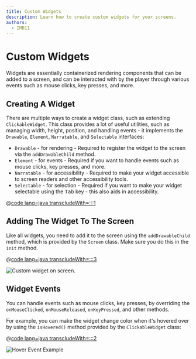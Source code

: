 ```yaml
---
title: Custom Widgets
description: Learn how to create custom widgets for your screens.
authors:
  - IMB11
---
```


# Custom Widgets

Widgets are essentially containerized rendering components that can be added to a screen, and can be interacted with by the player through various events such as mouse clicks, key presses, and more.

## Creating A Widget

There are multiple ways to create a widget class, such as extending `ClickableWidget`. This class provides a lot of useful utilities, such as managing width, height, position, and handling events - it implements the `Drawable`, `Element`, `Narratable`, and `Selectable` interfaces:

- `Drawable` - for rendering - Required to register the widget to the screen via the `addDrawableChild` method.
- `Element` - for events - Required if you want to handle events such as mouse clicks, key presses, and more.
- `Narratable` - for accessibility - Required to make your widget accessible to screen readers and other accessibility tools.
- `Selectable` - for selection - Required if you want to make your widget selectable using the <kbd>Tab</kbd> key - this also aids in accessibility.

@[code lang=java transcludeWith=:::1](@/reference/latest/src/client/java/com/example/docs/rendering/screens/CustomWidget.java)

## Adding The Widget To The Screen

Like all widgets, you need to add it to the screen using the `addDrawableChild` method, which is provided by the `Screen` class. Make sure you do this in the `init` method.

@[code lang=java transcludeWith=:::3](@/reference/latest/src/client/java/com/example/docs/rendering/screens/CustomScreen.java)

![Custom widget on screen.](../../../assets/develop/rendering/gui/custom-widget-example.png)

## Widget Events

You can handle events such as mouse clicks, key presses, by overriding the `onMouseClicked`, `onMouseReleased`, `onKeyPressed`, and other methods.

For example, you can make the widget change color when it's hovered over by using the `isHovered()` method provided by the `ClickableWidget` class:

@[code lang=java transcludeWith=:::2](@/reference/latest/src/client/java/com/example/docs/rendering/screens/CustomWidget.java)

![Hover Event Example](../../../assets/develop/rendering/gui/custom-widget-events.webp)
